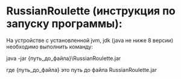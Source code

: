 # RussianRoulette (инструкция по запуску программы):
На устройстве с установленной jvm, jdk (java не ниже 8 версии) необходимо выполнить команду:

java -jar {путь_до_файла}\RussianRoulette.jar

где {путь_до_файла} это путь до файла RussianRoulette.jar
